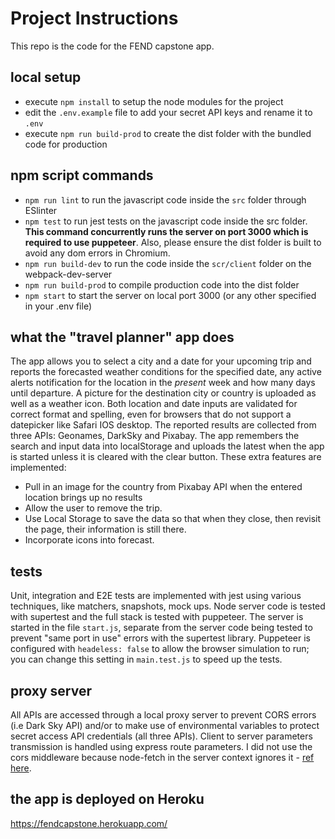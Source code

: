 # Project Instructions

This repo is the code for the FEND capstone app.

## local setup

- execute `npm install` to setup the node modules for the project
- edit the `.env.example` file to add your secret API keys and rename it to `.env`
- execute `npm run build-prod` to create the dist folder with the bundled code for production

## npm script commands

- `npm run lint` to run the javascript code inside the `src` folder through ESlinter
- `npm test` to run jest tests on the javascript code inside the src folder. **This command concurrently runs the server on port 3000 which is required to use puppeteer**. Also, please ensure the dist folder is built to avoid any dom errors in Chromium.
- `npm run build-dev` to run the code inside the `scr/client` folder on the webpack-dev-server
- `npm run build-prod` to compile production code into the dist folder
- `npm start` to start the server on local port 3000 (or any other specified in your .env file)

## what the "travel planner" app does

The app allows you to select a city and a date for your upcoming trip and reports the forecasted weather conditions for the specified date, any active alerts notification for the location in the _present_ week and how many days until departure. A picture for the destination city or country is uploaded as well as a weather icon. Both location and date inputs are validated for correct format and spelling, even for browsers that do not support a datepicker like Safari IOS desktop.
The reported results are collected from three APIs: Geonames, DarkSky and Pixabay.
The app remembers the search and input data into localStorage and uploads the latest when the app is started unless it is cleared with the clear button.
These extra features are implemented:

- Pull in an image for the country from Pixabay API when the entered location brings up no results
- Allow the user to remove the trip.
- Use Local Storage to save the data so that when they close, then revisit the page, their information is still there.
- Incorporate icons into forecast.

## tests

Unit, integration and E2E tests are implemented with jest using various techniques, like matchers, snapshots, mock ups. Node server code is tested with supertest and the full stack is tested with puppeteer. The server is started in the file `start.js`, separate from the server code being tested to prevent "same port in use" errors with the supertest library. Puppeteer is configured with `headeless: false` to allow the browser simulation to run; you can change this setting in `main.test.js` to speed up the tests.

## proxy server

All APIs are accessed through a local proxy server to prevent CORS errors (i.e Dark Sky API) and/or to make use of environmental variables to protect secret access API credentials (all three APIs). Client to server parameters transmission is handled using express route parameters. I did not use the cors middleware because node-fetch in the server context ignores it - [ref here](https://github.com/bitinn/node-fetch/blob/HEAD/LIMITS.md).

## the app is deployed on Heroku

https://fendcapstone.herokuapp.com/
